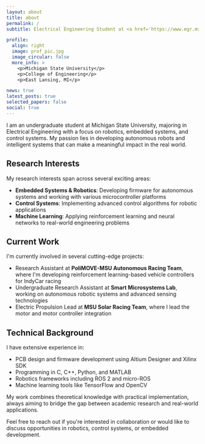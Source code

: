 ```yaml
---
layout: about
title: about
permalink: /
subtitle: Electrical Engineering Student at <a href='https://www.egr.msu.edu'>Michigan State University</a>

profile:
  align: right
  image: prof_pic.jpg
  image_circular: false
  more_info: >
    <p>Michigan State University</p>
    <p>College of Engineering</p>
    <p>East Lansing, MI</p>

news: true
latest_posts: true
selected_papers: false
social: true
---
```


I am an undergraduate student at Michigan State University, majoring in Electrical Engineering with a focus on robotics, embedded systems, and control systems. My passion lies in developing autonomous robots and intelligent systems that can make a meaningful impact in the real world.

## Research Interests

My research interests span across several exciting areas:
- **Embedded Systems & Robotics**: Developing firmware for autonomous systems and working with various microcontroller platforms
- **Control Systems**: Implementing advanced control algorithms for robotic applications
- **Machine Learning**: Applying reinforcement learning and neural networks to real-world engineering problems

## Current Work

I'm currently involved in several cutting-edge projects:

- Research Assistant at **PoliMOVE-MSU Autonomous Racing Team**, where I'm developing reinforcement learning-based vehicle controllers for IndyCar racing
- Undergraduate Research Assistant at **Smart Microsystems Lab**, working on autonomous robotic systems and advanced sensing technologies
- Electric Propulsion Lead at **MSU Solar Racing Team**, where I lead the motor and motor controller integration

## Technical Background

I have extensive experience in:
- PCB design and firmware development using Altium Designer and Xilinx SDK
- Programming in C, C++, Python, and MATLAB
- Robotics frameworks including ROS 2 and micro-ROS
- Machine learning tools like TensorFlow and OpenCV

My work combines theoretical knowledge with practical implementation, always aiming to bridge the gap between academic research and real-world applications.

Feel free to reach out if you're interested in collaboration or would like to discuss opportunities in robotics, control systems, or embedded development.